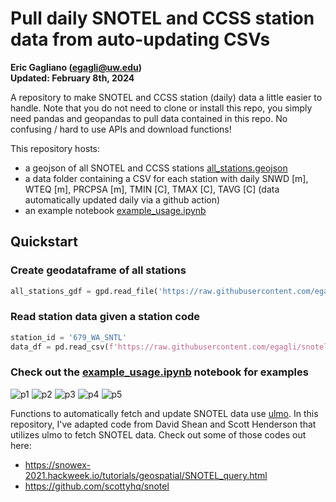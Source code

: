 # Pull daily SNOTEL and CCSS station data from auto-updating CSVs  
**Eric Gagliano (egagli@uw.edu)**   
**Updated: February 8th, 2024**

A repository to make SNOTEL and CCSS station (daily) data a little easier to handle. Note that you do not need to clone or install this repo, you simply need pandas and geopandas to pull data contained in this repo. No confusing / hard to use APIs and download functions!

This repository hosts:
- a geojson of all SNOTEL and CCSS stations [all_stations.geojson](https://github.com/egagli/snotel_ccss_stations/blob/main/all_stations.geojson)
- a data folder containing a CSV for each station with daily SNWD [m], WTEQ [m], PRCPSA [m], TMIN [C], TMAX [C], TAVG [C] (data automatically updated daily via a github action) 
- an example notebook [example_usage.ipynb](https://github.com/egagli/snotel_ccss_stations/blob/main/example_usage.ipynb)

## Quickstart 

### Create geodataframe of all stations
```python
all_stations_gdf = gpd.read_file('https://raw.githubusercontent.com/egagli/snotel_ccss_stations/main/all_stations.geojson').set_index('code')
```

### Read station data given a station code
```python
station_id = '679_WA_SNTL'
data_df = pd.read_csv(f'https://raw.githubusercontent.com/egagli/snotel_ccss_stations/main/data/{station_id}.csv',index_col='datetime', parse_dates=True)
```

### Check out the [example_usage.ipynb](https://github.com/egagli/snotel_ccss_stations/blob/main/example_usage.ipynb) notebook for examples


![p1](https://github.com/egagli/snotel_ccss_stations/assets/67975937/348e5b99-20e6-4952-9e39-0e4ceceae9e7)
![p2](https://github.com/egagli/snotel_ccss_stations/assets/67975937/7d75b393-6bf7-47b0-adad-986217553b5b)
![p3](https://github.com/egagli/snotel_ccss_stations/assets/67975937/5a12e7f4-c384-4890-846c-4c7796040d71)
![p4](https://github.com/egagli/snotel_ccss_stations/assets/67975937/54c70faa-66df-4f97-bf4a-3306bfa510ff)
![p5](https://github.com/egagli/snotel_ccss_stations/assets/67975937/473bbd45-3e98-41b3-b9ab-dbf329ef3841)











Functions to automatically fetch and update SNOTEL data use [ulmo](https://github.com/ulmo-dev/ulmo). In this repository, I've adapted code from David Shean and Scott Henderson that utilizes ulmo to fetch SNOTEL data. Check out some of those codes out here:   
- https://snowex-2021.hackweek.io/tutorials/geospatial/SNOTEL_query.html   
- https://github.com/scottyhq/snotel   
